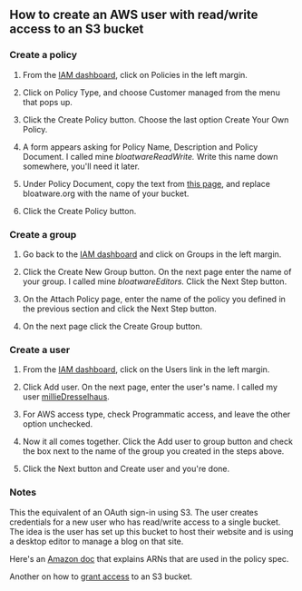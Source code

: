 ## How to create an AWS user with read/write access to an S3 bucket

### Create a policy

1. From the <a href="https://console.aws.amazon.com/iam/home?#/home">IAM dashboard</a>, click on Policies in the left margin. 

2. Click on Policy Type, and choose Customer managed from the menu that pops up. 

3. Click the Create Policy button. Choose the last option Create Your Own Policy.

4. A form appears asking for Policy Name, Description and Policy Document. I called mine _bloatwareReadWrite._ Write this name down somewhere, you'll need it later. 

5. Under Policy Document, copy the text from <a href="https://gist.github.com/scripting/9d9305a572f0e8bd4a3ac1626febfae7">this page</a>, and replace bloatware.org with the name of your bucket. 

6. Click the Create Policy button. 

### Create a group

1. Go back to the <a href="https://console.aws.amazon.com/iam/home?#/home">IAM dashboard</a> and click on Groups in the left margin.

2. Click the Create New Group button. On the next page enter the name of your group. I called mine _bloatwareEditors._  Click the Next Step button.

3. On the Attach Policy page, enter the name of the policy you defined in the previous section and click the Next Step button.

4. On the next page click the Create Group button.

### Create a user

1. From the <a href="https://console.aws.amazon.com/iam/home?#/home">IAM dashboard</a>, click on the Users link in the left margin.

2. Click Add user. On the next page, enter the user's name. I called my user <a href="http://scripting.com/2017/08/09.html#a080510">millieDresselhaus</a>. 

3. For AWS access type, check Programmatic access, and leave the other option unchecked. 

4. Now it all comes together. Click the Add user to group button and check the box next to the name of the group you created in the steps above. 

5. Click the Next button and Create user and you're done. 

### Notes

This the equivalent of an OAuth sign-in using S3. The user creates credentials for a new user who has read/write access to a single bucket. The idea is the user has set up this bucket to host their website and is using a desktop editor to manage a blog on that site. 

Here's an <a href="http://docs.aws.amazon.com/general/latest/gr/aws-arns-and-namespaces.html#arn-syntax-s3">Amazon doc</a> that explains ARNs that are used in the policy spec. 

Another on how to <a href="https://aws.amazon.com/blogs/security/writing-iam-policies-how-to-grant-access-to-an-amazon-s3-bucket/">grant access</a> to an S3 bucket. 

